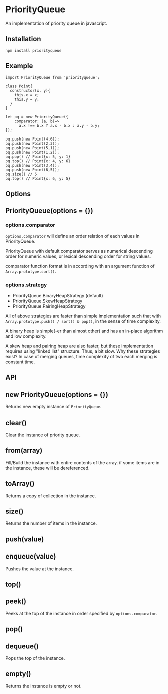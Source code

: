 PriorityQueue
====
An implementation of priority queue in javascript.

Installation
----
```
npm install priorityqueue
```

Example
----
```
import PriorityQueue from 'priorityqueue';

class Point{
  constructor(x, y){
    this.x = x;
	this.y = y;
  }
}

let pq = new PriorityQueue({
	comparator: (a, b)=>
	  a.x !== b.x ? a.x - b.x : a.y - b.y;
});

pq.push(new Point(4,6));
pq.push(new Point(2,3));
pq.push(new Point(5,1));
pq.push(new Point(1,2));
pq.pop() // Point{x: 5, y: 1}
pq.top() // Point{x: 4, y: 6}
pq.push(new Point(3,4));
pq.push(new Point(6,5));
pq.size() // 5
pq.top() // Point{x: 6, y: 5}
```

Options
----
## PriorityQueue(options = {})
### options.comparator
`options.comparator` will define an order relation of each values in PriorityQueue.

PriorityQueue with default comparator serves as numerical descending order for numeric values, or lexical descending order for string values.

comparator function format is in according with an argument function of `Array.prototype.sort()`. 


### options.strategy
- PriorityQueue.BinaryHeapStrategy (default)
- PriorityQueue.SkewHeapStrategy
- PriorityQueue.PairingHeapStrategy

All of above strategies are faster than simple implementation such that with `Array.prototype.push() / sort() & pop()`, in the sense of time complexity. 

A binary heap is simple(-er than almost other) and has an in-place algorithm and low complexity.

A skew heap and pairing heap are also faster, but these implementation requires using "linked list" structure. Thus, a bit slow. Why these strategies exist? In case of merging queues, time complexity of two each merging is constant time. 


API
----
## new PriorityQueue(options = {})
Returns new empty instance of `PriorityQueue`.

## clear()
Clear the instance of priority queue.

## from(array)
Fill/Build the instance with entire contents of the array.
if some items are in the instance, these will be dereferenced.

## toArray()
Returns a copy of collection in the instance.

## size()
Returns the number of items in the instance.

## push(value)
## enqueue(value)
Pushes the value at the instance.

## top()
## peek()
Peeks at the top of the instance in order specified by `options.comparator`.

## pop()
## dequeue()
Pops the top of the instance.

## empty()
Returns the instance is empty or not.